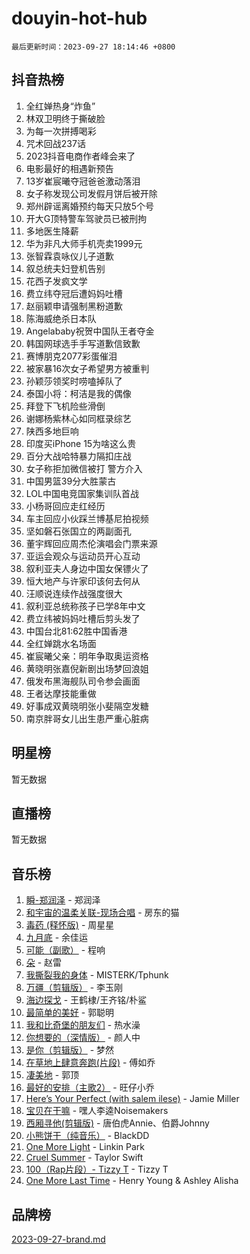# douyin-hot-hub

`最后更新时间：2023-09-27 18:14:46 +0800`

## 抖音热榜

1. 全红婵热身“炸鱼”
1. 林双卫明终于撕破脸
1. 为每一次拼搏喝彩
1. 咒术回战237话
1. 2023抖音电商作者峰会来了
1. 电影最好的相遇新预告
1. 13岁崔宸曦夺冠爸爸激动落泪
1. 女子称发现公司发假月饼后被开除
1. 郑州辟谣离婚预约每天只放5个号
1. 开大G顶特警车驾驶员已被刑拘
1. 多地医生降薪
1. 华为非凡大师手机壳卖1999元
1. 张智霖袁咏仪儿子道歉
1. 叙总统夫妇登机告别
1. 花西子发疯文学
1. 费立纬夺冠后遭妈妈吐槽
1. 赵丽颖申请强制黑粉道歉
1. 陈海威绝杀日本队
1. Angelababy祝贺中国队王者夺金
1. 韩国网球选手手写道歉信致歉
1. 赛博朋克2077彩蛋催泪
1. 被家暴16次女子希望男方被重判
1. 孙颖莎领奖时唠嗑掉队了
1. 泰国小将：柯洁是我的偶像
1. 拜登下飞机险些滑倒
1. 谢娜杨紫林心如同框录综艺
1. 陕西多地巨响
1. 印度买iPhone 15为啥这么贵
1. 百分大战哈特暴力隔扣庄战
1. 女子称拒加微信被打 警方介入
1. 中国男篮39分大胜蒙古
1. LOL中国电竞国家集训队首战
1. 小杨哥回应走红经历
1. 车主回应小伙踩兰博基尼拍视频
1. 坚如磐石张国立的两副面孔
1. 董宇辉回应周杰伦演唱会门票来源
1. 亚运会观众与运动员开心互动
1. 叙利亚夫人身边中国女保镖火了
1. 恒大地产与许家印该何去何从
1. 汪顺说连续作战强度很大
1. 叙利亚总统称孩子已学8年中文
1. 费立纬被妈妈吐槽后剪头发了
1. 中国台北81:62胜中国香港
1. 全红婵跳水名场面
1. 崔宸曦父亲：明年争取奥运资格
1. 黄晓明张嘉倪新剧出场梦回浪姐
1. 俄发布黑海舰队司令参会画面
1. 王者达摩技能重做
1. 好事成双黄晓明张小斐隔空发糖
1. 南京胖哥女儿出生患严重心脏病

## 明星榜

暂无数据

## 直播榜

暂无数据

## 音乐榜

1. [瞬-郑润泽](https://sf6-cdn-tos.douyinstatic.com/obj/tos-cn-ve-2774/oYXHIohzvbNAzBhHgyksWpRM4bfkDsBdBDAynw) - 郑润泽
1. [和宇宙的温柔关联-现场合唱](https://sf3-cdn-tos.douyinstatic.com/obj/tos-cn-ve-2774/o0hONGDYQBgk0e5bqDeQOonVmncA6tC2nBwZLT) - 房东的猫
1. [毒药 (释怀版)](https://sf3-cdn-tos.douyinstatic.com/obj/tos-cn-ve-2774/oYILMEAzspdZBIzy4frJNB8ZHPHWAhiwowd4Ad) - 周星星
1. [九月底](https://sf3-cdn-tos.douyinstatic.com/obj/tos-cn-ve-2774/oMfewG4PDTFhF8iz3OGQ7ABH5i6fCgnMaoCbzZ) - 余佳运
1. [可能（副歌）](https://sf3-cdn-tos.douyinstatic.com/obj/tos-cn-ve-2774/cde1731888894259b333569393c2fb51) - 程响
1. [朵](https://sf6-cdn-tos.douyinstatic.com/obj/tos-cn-ve-2774/932f5bdfcd7c47b880525e92ab8a4999) - 赵雷
1. [我撕裂我的身体](https://sf3-cdn-tos.douyinstatic.com/obj/tos-cn-ve-2774/o0cWZzf7vIzpjLQBHPXwtFhMxYUvsP8AoC8EgA) - MISTERK/Tphunk
1. [万疆（剪辑版）](https://sf6-cdn-tos.douyinstatic.com/obj/tos-cn-ve-2774/ooG7oVgFlDTelKCjCsTTobQvbdtj1BBQXnfZd8) - 李玉刚
1. [海边探戈](https://sf3-cdn-tos.douyinstatic.com/obj/tos-cn-ve-2774/os9gE0VQCGqt6VQkZDyBBYvfSDY0QFe3vVmubn) - 王鹤棣/王齐铭/朴鲨
1. [最简单的美好](https://sf6-cdn-tos.douyinstatic.com/obj/tos-cn-ve-2774/a3623594908d4f208709c19c9584f981) - 郭聪明
1. [我和比奇堡的朋友们](https://sf3-cdn-tos.douyinstatic.com/obj/tos-cn-ve-2774/f0505db981ea4a6d91453a15924a82aa) - 热水澡
1. [你想要的（深情版）](https://sf6-cdn-tos.douyinstatic.com/obj/tos-cn-ve-2774/oIMnk8GFpoYUtBP39qsBLeMCDPQxxYcI4gbeZS) - 颜人中
1. [是你（剪辑版）](https://sf6-cdn-tos.douyinstatic.com/obj/tos-cn-ve-2774/46019dae783c4c969944217fe1cfafc4) - 梦然
1. [在草地上肆意奔跑(片段)](https://sf3-cdn-tos.douyinstatic.com/obj/tos-cn-ve-2774/8831d494742f45dabdfa8adb8b817259) - 傅如乔
1. [凄美地](https://sf3-cdn-tos.douyinstatic.com/obj/tos-cn-ve-2774/oshF4RgFMhmTSa4jCaHNUXI0NetFtBBQBzBZdf) - 郭顶
1. [最好的安排（主歌2）](https://sf3-cdn-tos.douyinstatic.com/obj/tos-cn-ve-2774/oMMZX1DuHpMwgoDztBmZswgQnbCeeANZxBHkFY) - 旺仔小乔
1. [Here’s Your Perfect (with salem ilese)](https://sf6-cdn-tos.douyinstatic.com/obj/tos-cn-ve-2774/076b1576c6c546598f803fe53da388a7) - Jamie Miller
1. [宝贝在干嘛](https://sf3-cdn-tos.douyinstatic.com/obj/tos-cn-ve-2774/okW4hBCfJI5B2ZEgTCtikhMW7IafzNrBQIYkpJ) - 嘿人李逵Noisemakers
1. [西厢寻他(剪辑版)](https://sf3-cdn-tos.douyinstatic.com/obj/tos-cn-ve-2774/oUsAVfAQKlRNxEv5qxvIB8o5qmIWUcXbzJKJhw) - 唐伯虎Annie、伯爵Johnny
1. [小熊饼干（纯音乐）](https://sf3-cdn-tos.douyinstatic.com/obj/tos-cn-ve-2774/c25d7893334c4ded99a2ae09f9e2a7d6) - BlackDD
1. [One More Light](https://sf3-cdn-tos.douyinstatic.com/obj/tos-cn-ve-2774/okIBCInhecoGOE5h6ZvqCBYtfXCIMQEbgkRKgD) - Linkin Park
1. [Cruel Summer](https://sf3-cdn-tos.douyinstatic.com/obj/tos-cn-ve-2774/b35ad770e6d4495abefaa493fa46b555) - Taylor Swift
1. [100（Rap片段）- Tizzy T](https://sf6-cdn-tos.douyinstatic.com/obj/tos-cn-ve-2774/f3d21de5ab834c0f9bb7443c06f73d04) - Tizzy T
1. [One More Last Time](https://sf6-cdn-tos.douyinstatic.com/obj/tos-cn-ve-2774/oAzTlo0LUAdCAIhjktsKWcLAEUKmZwGcOoB1fy) - Henry Young & Ashley Alisha

## 品牌榜

[2023-09-27-brand.md](2023-09-27-brand.md)
